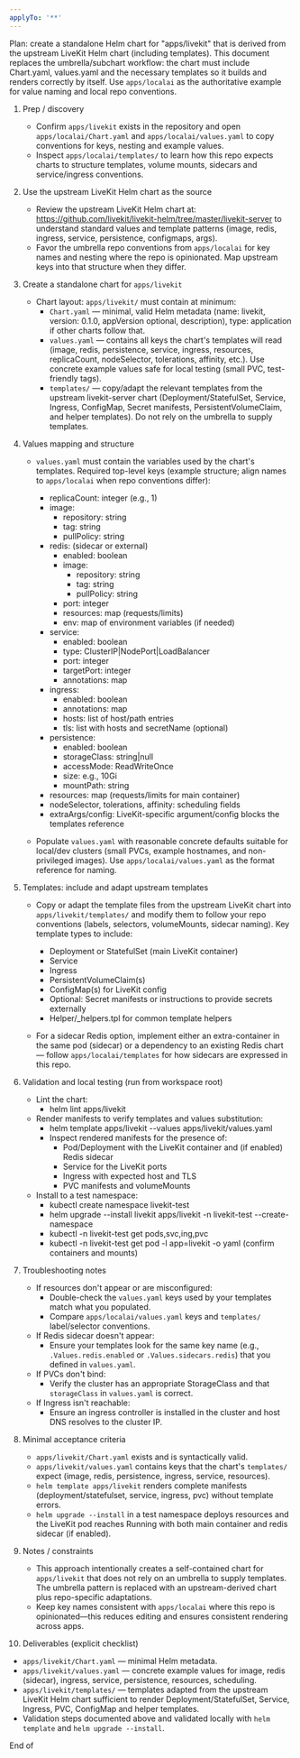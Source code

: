 ```yaml
---
applyTo: '**'
---
```


Plan: create a standalone Helm chart for "apps/livekit" that is derived from the upstream LiveKit Helm chart (including templates). This document replaces the umbrella/subchart workflow: the chart must include Chart.yaml, values.yaml and the necessary templates so it builds and renders correctly by itself. Use `apps/localai` as the authoritative example for value naming and local repo conventions.

1) Prep / discovery
   - Confirm `apps/livekit` exists in the repository and open `apps/localai/Chart.yaml` and `apps/localai/values.yaml` to copy conventions for keys, nesting and example values.
   - Inspect `apps/localai/templates/` to learn how this repo expects charts to structure templates, volume mounts, sidecars and service/ingress conventions.

2) Use the upstream LiveKit Helm chart as the source
   - Review the upstream LiveKit Helm chart at: https://github.com/livekit/livekit-helm/tree/master/livekit-server to understand standard values and template patterns (image, redis, ingress, service, persistence, configmaps, args).
   - Favor the umbrella repo conventions from `apps/localai` for key names and nesting where the repo is opinionated. Map upstream keys into that structure when they differ.

3) Create a standalone chart for `apps/livekit`
   - Chart layout: `apps/livekit/` must contain at minimum:
     - `Chart.yaml` — minimal, valid Helm metadata (name: livekit, version: 0.1.0, appVersion optional, description), type: application if other charts follow that.
     - `values.yaml` — contains all keys the chart's templates will read (image, redis, persistence, service, ingress, resources, replicaCount, nodeSelector, tolerations, affinity, etc.). Use concrete example values safe for local testing (small PVC, test-friendly tags).
     - `templates/` — copy/adapt the relevant templates from the upstream livekit-server chart (Deployment/StatefulSet, Service, Ingress, ConfigMap, Secret manifests, PersistentVolumeClaim, and helper templates). Do not rely on the umbrella to supply templates.

4) Values mapping and structure
   - `values.yaml` must contain the variables used by the chart's templates. Required top-level keys (example structure; align names to `apps/localai` when repo conventions differ):
     - replicaCount: integer (e.g., 1)
     - image:
       - repository: string
       - tag: string
       - pullPolicy: string
     - redis: (sidecar or external)
       - enabled: boolean
       - image:
         - repository: string
         - tag: string
         - pullPolicy: string
       - port: integer
       - resources: map (requests/limits)
       - env: map of environment variables (if needed)
     - service:
       - enabled: boolean
       - type: ClusterIP|NodePort|LoadBalancer
       - port: integer
       - targetPort: integer
       - annotations: map
     - ingress:
       - enabled: boolean
       - annotations: map
       - hosts: list of host/path entries
       - tls: list with hosts and secretName (optional)
     - persistence:
       - enabled: boolean
       - storageClass: string|null
       - accessMode: ReadWriteOnce
       - size: e.g., 10Gi
       - mountPath: string
     - resources: map (requests/limits for main container)
     - nodeSelector, tolerations, affinity: scheduling fields
     - extraArgs/config: LiveKit-specific argument/config blocks the templates reference

   - Populate `values.yaml` with reasonable concrete defaults suitable for local/dev clusters (small PVCs, example hostnames, and non-privileged images). Use `apps/localai/values.yaml` as the format reference for naming.

5) Templates: include and adapt upstream templates
   - Copy or adapt the template files from the upstream LiveKit chart into `apps/livekit/templates/` and modify them to follow your repo conventions (labels, selectors, volumeMounts, sidecar naming). Key template types to include:
     - Deployment or StatefulSet (main LiveKit container)
     - Service
     - Ingress
     - PersistentVolumeClaim(s)
     - ConfigMap(s) for LiveKit config
     - Optional: Secret manifests or instructions to provide secrets externally
     - Helper/_helpers.tpl for common template helpers

   - For a sidecar Redis option, implement either an extra-container in the same pod (sidecar) or a dependency to an existing Redis chart — follow `apps/localai/templates` for how sidecars are expressed in this repo.

6) Validation and local testing (run from workspace root)
   - Lint the chart:
     - helm lint apps/livekit
   - Render manifests to verify templates and values substitution:
     - helm template apps/livekit --values apps/livekit/values.yaml
     - Inspect rendered manifests for the presence of:
       - Pod/Deployment with the LiveKit container and (if enabled) Redis sidecar
       - Service for the LiveKit ports
       - Ingress with expected host and TLS
       - PVC manifests and volumeMounts
   - Install to a test namespace:
     - kubectl create namespace livekit-test
     - helm upgrade --install livekit apps/livekit -n livekit-test --create-namespace
     - kubectl -n livekit-test get pods,svc,ing,pvc
     - kubectl -n livekit-test get pod -l app=livekit -o yaml (confirm containers and mounts)

7) Troubleshooting notes
   - If resources don't appear or are misconfigured:
     - Double-check the `values.yaml` keys used by your templates match what you populated.
     - Compare `apps/localai/values.yaml` keys and `templates/` label/selector conventions.
   - If Redis sidecar doesn't appear:
     - Ensure your templates look for the same key name (e.g., `.Values.redis.enabled` or `.Values.sidecars.redis`) that you defined in `values.yaml`.
   - If PVCs don't bind:
     - Verify the cluster has an appropriate StorageClass and that `storageClass` in `values.yaml` is correct.
   - If Ingress isn't reachable:
     - Ensure an ingress controller is installed in the cluster and host DNS resolves to the cluster IP.

8) Minimal acceptance criteria
   - `apps/livekit/Chart.yaml` exists and is syntactically valid.
   - `apps/livekit/values.yaml` contains keys that the chart's `templates/` expect (image, redis, persistence, ingress, service, resources).
   - `helm template apps/livekit` renders complete manifests (deployment/statefulset, service, ingress, pvc) without template errors.
   - `helm upgrade --install` in a test namespace deploys resources and the LiveKit pod reaches Running with both main container and redis sidecar (if enabled).

9) Notes / constraints
   - This approach intentionally creates a self-contained chart for `apps/livekit` that does not rely on an umbrella to supply templates. The umbrella pattern is replaced with an upstream-derived chart plus repo-specific adaptations.
   - Keep key names consistent with `apps/localai` where this repo is opinionated—this reduces editing and ensures consistent rendering across apps.

10) Deliverables (explicit checklist)
   - `apps/livekit/Chart.yaml` — minimal Helm metadata.
   - `apps/livekit/values.yaml` — concrete example values for image, redis (sidecar), ingress, service, persistence, resources, scheduling.
   - `apps/livekit/templates/` — templates adapted from the upstream LiveKit Helm chart sufficient to render Deployment/StatefulSet, Service, Ingress, PVC, ConfigMap and helper templates.
   - Validation steps documented above and validated locally with `helm template` and `helm upgrade --install`.

End of